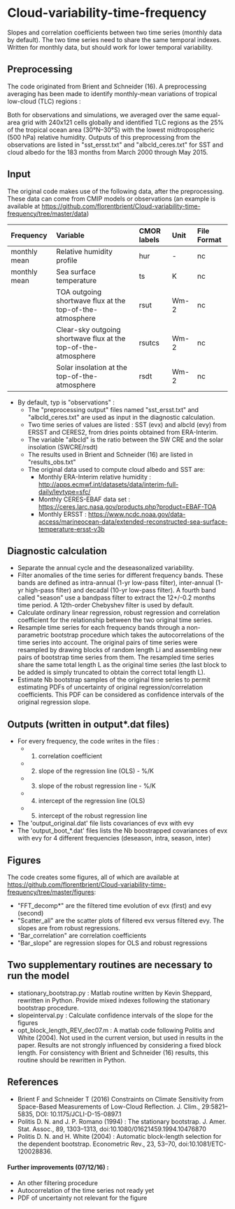 # Cloud-variability-time-frequency
Slopes and correlation coefficients between two time series (monthly data by default).
The two time series need to share the same temporal indexes. Written for monthly data, but should work for lower temporal variability.

## Preprocessing
The code originated from Brient and Schneider (16). 
A preprocessing averaging has been made to identify monthly-mean variations of tropical low-cloud (TLC) regions :

Both for observations and simulations, we averaged over the same equal-area grid with 240x121 cells globally and identified TLC regions as the 25% of the tropical ocean area (30°N–30°S) with the lowest midtropospheric (500 hPa) relative humidity. 
Outputs of this preprocessing from the observations are listed in  "sst_ersst.txt" and "albcld_ceres.txt" for SST and cloud albedo for the 183 months from March 2000 through May 2015.

## Input
The original code makes use of the following data, after the preprocessing. 
These data can come from CMIP models or observations (an example is available at https://github.com/florentbrient/Cloud-variability-time-frequency/tree/master/data)

| Frequency | Variable | CMOR labels | Unit | File Format |
|:----------|:-----------------------------|:-------------|:------|:------------|
| monthly mean | Relative humidity profile  | hur     |  -    | nc
| monthly mean | Sea surface temperature  | ts     |  K    | nc
|  | TOA outgoing shortwave flux at the top-of-the-atmosphere  | rsut     |  Wm-2    | nc
|  | Clear-sky outgoing shortwave flux at the top-of-the-atmosphere  | rsutcs     |  Wm-2    | nc
|  | Solar insolation  at the top-of-the-atmosphere   | rsdt     |  Wm-2    | nc

- By default, typ is "observations" :
  - The "preprocessing output" files named "sst_ersst.txt" and "albcld_ceres.txt" are used as input in the diagnostic calculation.
  - Two time series of values are listed : SST (evx) and albcld (evy) from ERSST and CERES2, from dries points obtained from ERA-Interim.
  - The variable "albcld" is the ratio between the SW CRE and the solar insolation (SWCRE/rsdt)
  - The results used in Brient and Schneider (16) are listed in "results_obs.txt"
  - The original data used to compute cloud albedo and SST are:
    - Monthly ERA-Interim relative humidity : http://apps.ecmwf.int/datasets/data/interim-full-daily/levtype=sfc/
    - Monthly CERES-EBAF data set : https://ceres.larc.nasa.gov/products.php?product=EBAF-TOA
    - Monthly ERSST : https://www.ncdc.noaa.gov/data-access/marineocean-data/extended-reconstructed-sea-surface-temperature-ersst-v3b
  
## Diagnostic calculation
- Separate the annual cycle and the deseasonalized variability.
- Filter anomalies of the time series for different frequency bands. 
These bands are defined as intra-annual (1-yr low-pass filter), inter-annual (1-yr high-pass filter) and decadal (10-yr low-pass filter). 
A fourth band called "season" use a bandpass filter to extract the 12+/-0.2 months time period. A 12th-order Chebyshev filter is used by default.
- Calculate ordinary linear regression, robust regression and correlation coefficient for the relationship between the two original time series.
- Resample time series for each frequency bands through a non-parametric bootstrap procedure which takes the autocorrelations of the
time series into account. 
The original pairs of time series were resampled by drawing blocks of random length Li and assembling new pairs of bootstrap time series from them.
The resampled time series share the same total length L as the original time series (the last block to be added is simply truncated to obtain the correct total length L).
- Estimate Nb bootstrap samples of the original time series to permit estimating PDFs of uncertainty of original regression/correlation coefficients.
This PDF can be considered as confidence intervals of the original regression slope.


## Outputs (written in output*.dat files)
- For every frequency, the code writes in the files :
	- 1. correlation coefficient
	- 2. slope of the regression line (OLS) - %/K
	- 3. slope of the robust regression line - %/K
	- 4. intercept of the regression line (OLS)
	- 5. intercept of the robust regression line
- The 'output_original.dat' file lists covariances of evx with evy
- The 'output_boot_*.dat' files lists the Nb boostrapped covariances of evx with evy for 4 different frequencies (deseason, intra, season, inter)

## Figures
The code creates some figures, all of which are available at https://github.com/florentbrient/Cloud-variability-time-frequency/tree/master/figures:
- "FFT_decomp*" are the filtered time evolution of evx (first) and evy (second)
- "Scatter_all" are the scatter plots of filtered evx versus filtered evy. The slopes are from robust regressions.
- "Bar_correlation" are correlation coefficients
- "Bar_slope" are regression slopes for OLS and robust regressions

## Two supplementary routines are necessary to run the model
- stationary_bootstrap.py : Matlab routine written by Kevin Sheppard, rewritten in Python. Provide mixed indexes following the stationary bootstrap procedure.
- slopeinterval.py : Calculate confidence intervals of the slope for the figures
- opt_block_length_REV_dec07.m : A matlab code following Politis and White (2004). Not used in the current version, but used in results in the paper. Results are not strongly influenced by considering a fixed block length. For consistency with Brient and Schneider (16) results, this routine should be rewritten in Python.

References
----------

* Brient F and Schneider T (2016) Constraints on Climate Sensitivity from Space-Based Measurements of Low-Cloud Reflection. J. Clim., 29:5821–5835, DOI: 10.1175/JCLI-D-15-0897.1
* Politis D. N. and J. P. Romano (1994) : The stationary bootstrap. J. Amer. Stat. Assoc., 89, 1303–1313, doi:10.1080/01621459.1994.10476870
* Politis D. N. and H. White (2004) : Automatic block-length selection for the dependent bootstrap. Econometric Rev., 23, 53–70, doi:10.1081/ETC-120028836.


#### Further improvements (07/12/16) :
- An other filtering procedure
- Autocorrelation of the time series not ready yet
- PDF of uncertainty not relevant for the figure